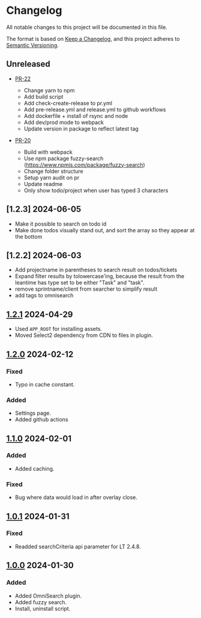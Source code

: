# Changelog

All notable changes to this project will be documented in this file.

The format is based on [Keep a Changelog](https://keepachangelog.com/en/1.0.0/),
and this project adheres to [Semantic Versioning](https://semver.org/spec/v2.0.0.html).

## Unreleased

* [PR-22](https://github.com/ITK-Leantime/leantime-omnisearch/pull/22)
  - Change yarn to npm
  - Add build script
  - Add check-create-release to pr.yml
  - Add pre-release.yml and release.yml to github workflows
  - Add dockerfile + install of rsync and node
  - Add dev/prod mode to webpack
  - Update version in package to reflect latest tag


* [PR-20](https://github.com/ITK-Leantime/leantime-omnisearch/pull/20)
  - Build with webpack
  - Use npm package fuzzy-search (https://www.npmjs.com/package/fuzzy-search)
  - Change folder structure
  - Setup yarn audit on pr
  - Update readme
  - Only show todo/project when user has typed 3 characters

## [1.2.3] 2024-06-05
- Make it possible to search on todo id
- Make done todos visually stand out, and sort the array so they appear at the bottom

## [1.2.2] 2024-06-03

- Add projectname in parentheses to search result on todos/tickets
- Expand filter results by tolowercase'ing, because the result from the leantime has type set to be either "Task" and "task". 
- remove sprintname/client from searcher to simplify result
- add tags to omnisearch

## [1.2.1] 2024-04-29

- Used `APP_ROOT` for installing assets.
- Moved Select2 dependency from CDN to files in plugin.

## [1.2.0] 2024-02-12

### Fixed

- Typo in cache constant.

### Added

- Settings page.
- Added github actions

## [1.1.0] 2024-02-01

### Added

- Added caching.

### Fixed

- Bug where data would load in after overlay close.

## [1.0.1] 2024-01-31

### Fixed

- Readded searchCriteria api parameter for LT 2.4.8.

## [1.0.0] 2024-01-30

### Added

- Added OmniSearch plugin.
- Added fuzzy search.
- Install, uninstall script.

[1.2.1]: https://github.com/ITK-Leantime/leantime-omnisearch/compare/1.2.0...1.2.1
[1.2.0]: https://github.com/ITK-Leantime/leantime-omnisearch/compare/1.1.0...1.2.0
[1.1.0]: https://github.com/ITK-Leantime/leantime-omnisearch/compare/1.0.1...1.1.0
[1.0.1]: https://github.com/ITK-Leantime/leantime-omnisearch/compare/1.0.0...1.0.1
[1.0.0]: https://github.com/ITK-Leantime/leantime-omnisearch/releases/tag/1.0.0
